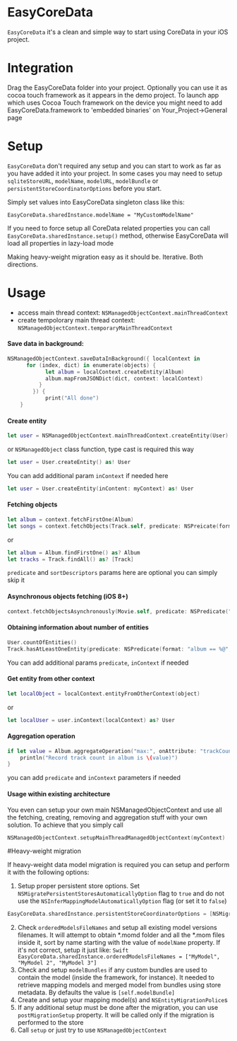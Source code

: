 # EasyCoreData

`EasyCoreData` it's a clean and simple way to start using CoreData in your iOS project.

# Integration

Drag the EasyCoreData folder into your project.
Optionally you can use it as cocoa touch framework as it appears in the demo project.
To launch app which uses Cocoa Touch framework on the device you might need to add EasyCoreData.framework to 'embedded binaries' on Your_Project->General page

# Setup

`EasyCoreData` don't required any setup and you can start to work as far as you have added it into your project.
In some cases you may need to setup `sqliteStoreURL`, `modelName`, `modelURL`, `modelBundle` or `persistentStoreCoordinatorOptions` before you start. 

Simply set values into EasyCoreData singleton class like this:

`EasyCoreData.sharedInstance.modelName = "MyCustomModelName"`

If you need to force setup all CoreData related properties you can call `EasyCoreData.sharedInstance.setup()` method, otherwise EasyCoreData will load all properties in lazy-load mode

Making heavy-weight migration easy as it should be. Iterative. Both directions.

# Usage

- access main thread context: `NSManagedObjectContext.mainThreadContext`
- create tempolorary main thread context: `NSManagedObjectContext.temporaryMainThreadContext`

#### Save data in background:
```Swift
NSManagedObjectContext.saveDataInBackground({ localContext in
      for (index, dict) in enumerate(objects) {
			let album = localContext.createEntity(Album)
			album.mapFromJSONDict(dict, context: localContext)
		  }
	    }) {
			print("All done")
	}
```

#### Create entity

```Swift
let user = NSManagedObjectContext.mainThreadContext.createEntity(User)
```
or `NSManagedObject` class function, type cast is required this way
```Swift
let user = User.createEntity() as! User
```
You can add additional param `inContext` if needed here
```Swift
let user = User.createEntity(inContent: myContext) as! User
```

#### Fetching objects

```Swift
let album = context.fetchFirstOne(Album)
let songs = context.fetchObjects(Track.self, predicate: NSPreicate(format: "album == %@", album), sortDesriptors: [NSSortDescriptor(key: "sortingOrder", ascending: true)])
```
or
```Swift
let album = Album.findFirstOne() as? Album
let tracks = Track.findAll() as? [Track]
```
`predicate` and `sortDescriptors` params here are optional you can simply skip it

#### Asynchronous objects fetching (iOS 8+)

```Swift
context.fetchObjectsAsynchronously(Movie.self, predicate: NSPredicate("artist == 'Christopher Nolan'", sortDescriptors: [NSSortDescriptor(key: "releaseDate", ascending: false)]) { movies in }
```

#### Obtaining information about number of entities

```Swift
User.countOfEntities()
Track.hasAtLeastOneEntity(predicate: NSPredicate(format: "album == %@", album))
```
You can add additional params `predicate`, `inContext` if needed

#### Get entity from other context

```Swift
let localObject = localContext.entityFromOtherContext(object)
```
or 
```Swift
let localUser = user.inContext(localContext) as? User
```

#### Aggregation operation

```Swift
if let value = Album.aggregateOperation("max:", onAttribute: "trackCount")?.intValue {
    println("Record track count in album is \(value)")
}
```
you can add `predicate` and `inContext` parameters if needed

#### Usage within existing architecture
You even can setup your own main NSManagedObjectContext and use all the fetching, creating, removing and aggregation stuff with your own solution. To achieve that you simply call
```Swift
NSManagedObjectContext.setupMainThreadManagedObjectContext(myContext)
```

#Heavy-weight migration

If heavy-weight data model migration is required you can setup and perform it with the following options:

1. Setup proper persistent store options. Set `NSMigratePersistentStoresAutomaticallyOption` flag to `true` and do not use the `NSInferMappingModelAutomaticallyOption` flag (or set it to `false`)
```Swift
EasyCoreData.sharedInstance.persistentStoreCoordinatorOptions = [NSMigratePersistentStoresAutomaticallyOption: true]
```
2. Check `orderedModelsFileNames` and setup all existing model versions filenames. It will attempt to obtain *.momd folder and all the *.mom files inside it, sort by name starting with the value of `modelName` property. If it's not correct, setup it just like: ```Swift EasyCoreData.sharedInstance.orderedModelsFileNames = ["MyModel", "MyModel 2", "MyModel 3"]```
3. Check and setup `modelBundles` if any custom bundles are used to contain the model (inside the framework, for instance). It needed to retrieve mapping models and merged model from bundles using store metadata. By defaults the value is `[self.modelBundle]`
4. Create and setup your mapping model(s) and `NSEntityMigrationPolice`s
5. If any additional setup must be done after the migration, you can use `postMigrationSetup` property. It will be called only if the migration is performed to the store
6. Call `setup` or just try to use `NSManagedObjectContext`

